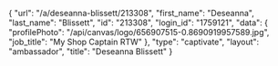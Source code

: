 {
    "url": "\/a\/deseanna-blissett\/213308",
    "first_name": "Deseanna",
    "last_name": "Blissett",
    "id": "213308",
    "login_id": "1759121",
    "data": {
        "profilePhoto": "\/api\/canvas\/logo\/656907515-0.8690919957589.jpg",
        "job_title": "My Shop Captain RTW"
    },
    "type": "captivate",
    "layout": "ambassador",
    "title": "Deseanna Blissett"
}